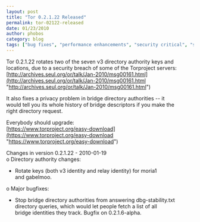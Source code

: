 ```yaml
---
layout: post
title: "Tor 0.2.1.22 Released"
permalink: tor-02122-released
date: 01/23/2010
author: phobos
category: blog
tags: ["bug fixes", "performance enhancements", "security critical", "security fixes", "stable release"]
---
```


Tor 0.2.1.22 rotates two of the seven v3 directory authority keys and  
locations, due to a security breach of some of the Torproject servers:  
 [http://archives.seul.org/or/talk/Jan-2010/msg00161.html](http://archives.seul.org/or/talk/Jan-2010/msg00161.html "http://archives.seul.org/or/talk/Jan-2010/msg00161.html")

It also fixes a privacy problem in bridge directory authorities -- it  
would tell you its whole history of bridge descriptors if you make the  
right directory request.

Everybody should upgrade:  
 [https://www.torproject.org/easy-download](https://www.torproject.org/easy-download "https://www.torproject.org/easy-download")

Changes in version 0.2.1.22 - 2010-01-19  
 o Directory authority changes:  
 - Rotate keys (both v3 identity and relay identity) for moria1  
 and gabelmoo.

o Major bugfixes:  
 - Stop bridge directory authorities from answering dbg-stability.txt  
 directory queries, which would let people fetch a list of all  
 bridge identities they track. Bugfix on 0.2.1.6-alpha.

